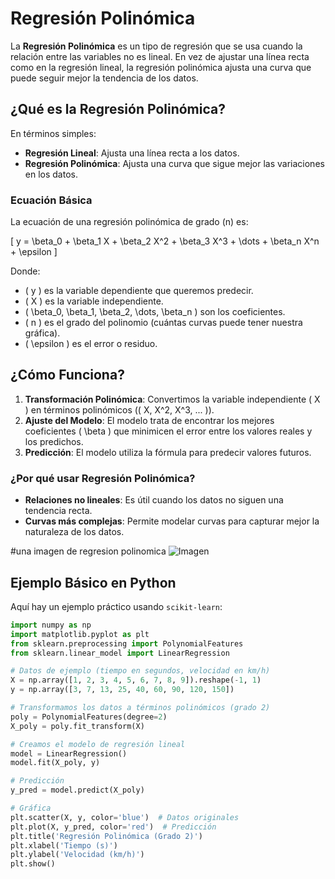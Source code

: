 # Regresión Polinómica

La **Regresión Polinómica** es un tipo de regresión que se usa cuando la relación entre las variables no es lineal. En vez de ajustar una línea recta como en la regresión lineal, la regresión polinómica ajusta una curva que puede seguir mejor la tendencia de los datos.

## ¿Qué es la Regresión Polinómica?

En términos simples:
- **Regresión Lineal**: Ajusta una línea recta a los datos.
- **Regresión Polinómica**: Ajusta una curva que sigue mejor las variaciones en los datos.

### Ecuación Básica

La ecuación de una regresión polinómica de grado \(n\) es:

\[
y = \beta_0 + \beta_1 X + \beta_2 X^2 + \beta_3 X^3 + \dots + \beta_n X^n + \epsilon
\]

Donde:
- \( y \) es la variable dependiente que queremos predecir.
- \( X \) es la variable independiente.
- \( \beta_0, \beta_1, \beta_2, \dots, \beta_n \) son los coeficientes.
- \( n \) es el grado del polinomio (cuántas curvas puede tener nuestra gráfica).
- \( \epsilon \) es el error o residuo.

## ¿Cómo Funciona?

1. **Transformación Polinómica**: Convertimos la variable independiente \( X \) en términos polinómicos (\( X, X^2, X^3, ... \)).
2. **Ajuste del Modelo**: El modelo trata de encontrar los mejores coeficientes \( \beta \) que minimicen el error entre los valores reales y los predichos.
3. **Predicción**: El modelo utiliza la fórmula para predecir valores futuros.

### ¿Por qué usar Regresión Polinómica?

- **Relaciones no lineales**: Es útil cuando los datos no siguen una tendencia recta.
- **Curvas más complejas**: Permite modelar curvas para capturar mejor la naturaleza de los datos.

#una imagen de regresion polinomica
![Imagen](https://sensoricx.com/wp-content/uploads/2017/12/regresion_polinomial.png)
## Ejemplo Básico en Python

Aquí hay un ejemplo práctico usando `scikit-learn`:

```python
import numpy as np
import matplotlib.pyplot as plt
from sklearn.preprocessing import PolynomialFeatures
from sklearn.linear_model import LinearRegression

# Datos de ejemplo (tiempo en segundos, velocidad en km/h)
X = np.array([1, 2, 3, 4, 5, 6, 7, 8, 9]).reshape(-1, 1)
y = np.array([3, 7, 13, 25, 40, 60, 90, 120, 150])

# Transformamos los datos a términos polinómicos (grado 2)
poly = PolynomialFeatures(degree=2)
X_poly = poly.fit_transform(X)

# Creamos el modelo de regresión lineal
model = LinearRegression()
model.fit(X_poly, y)

# Predicción
y_pred = model.predict(X_poly)

# Gráfica
plt.scatter(X, y, color='blue')  # Datos originales
plt.plot(X, y_pred, color='red')  # Predicción
plt.title('Regresión Polinómica (Grado 2)')
plt.xlabel('Tiempo (s)')
plt.ylabel('Velocidad (km/h)')
plt.show()

